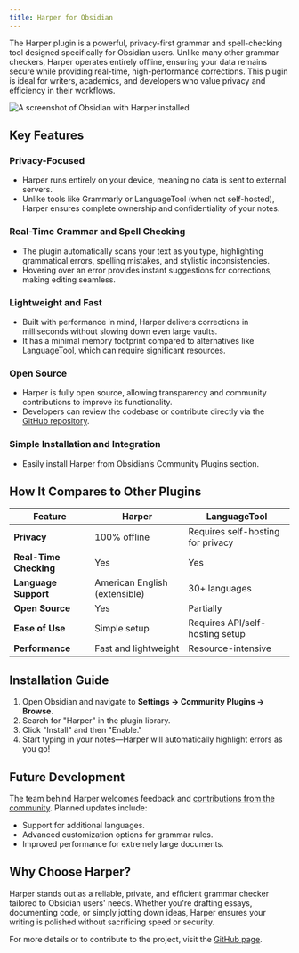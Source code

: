 ```yaml
---
title: Harper for Obsidian
---
```


The Harper plugin is a powerful, privacy-first grammar and spell-checking tool designed specifically for Obsidian users. Unlike many other grammar checkers, Harper operates entirely offline, ensuring your data remains secure while providing real-time, high-performance corrections. This plugin is ideal for writers, academics, and developers who value privacy and efficiency in their workflows.

![A screenshot of Obsidian with Harper installed](/images/obsidian_screenshot.webp)

## Key Features

### Privacy-Focused

- Harper runs entirely on your device, meaning no data is sent to external servers.
- Unlike tools like Grammarly or LanguageTool (when not self-hosted), Harper ensures complete ownership and confidentiality of your notes.

### Real-Time Grammar and Spell Checking

- The plugin automatically scans your text as you type, highlighting grammatical errors, spelling mistakes, and stylistic inconsistencies.
- Hovering over an error provides instant suggestions for corrections, making editing seamless.

### Lightweight and Fast

- Built with performance in mind, Harper delivers corrections in milliseconds without slowing down even large vaults.
- It has a minimal memory footprint compared to alternatives like LanguageTool, which can require significant resources.

### Open Source

- Harper is fully open source, allowing transparency and community contributions to improve its functionality.
- Developers can review the codebase or contribute directly via the [GitHub repository](https://github.com/automattic/harper-obsidian-plugin).

### Simple Installation and Integration

- Easily install Harper from Obsidian’s Community Plugins section.

## How It Compares to Other Plugins

| Feature                | Harper                        | LanguageTool                      |
| ---------------------- | ----------------------------- | --------------------------------- |
| **Privacy**            | 100% offline                  | Requires self-hosting for privacy |
| **Real-Time Checking** | Yes                           | Yes                               |
| **Language Support**   | American English (extensible) | 30+ languages                     |
| **Open Source**        | Yes                           | Partially                         |
| **Ease of Use**        | Simple setup                  | Requires API/self-hosting setup   |
| **Performance**        | Fast and lightweight          | Resource-intensive                |

## Installation Guide

1. Open Obsidian and navigate to **Settings → Community Plugins → Browse**.
2. Search for "Harper" in the plugin library.
3. Click "Install" and then "Enable."
4. Start typing in your notes—Harper will automatically highlight errors as you go!

## Future Development

The team behind Harper welcomes feedback and [contributions from the community](https://github.com/automattic/harper). Planned updates include:

- Support for additional languages.
- Advanced customization options for grammar rules.
- Improved performance for extremely large documents.

## Why Choose Harper?

Harper stands out as a reliable, private, and efficient grammar checker tailored to Obsidian users' needs. Whether you're drafting essays, documenting code, or simply jotting down ideas, Harper ensures your writing is polished without sacrificing speed or security.

For more details or to contribute to the project, visit the [GitHub page](https://github.com/automattic/harper).
